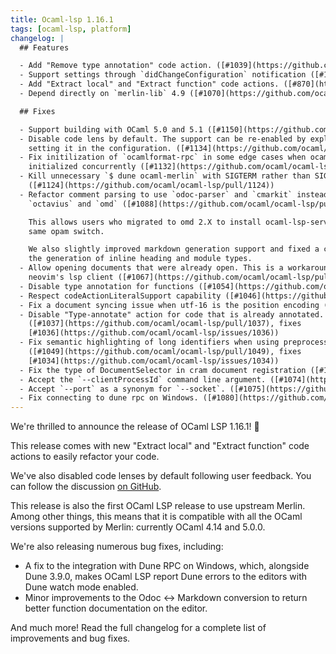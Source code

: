 ```yaml
---
title: Ocaml-lsp 1.16.1
tags: [ocaml-lsp, platform]
changelog: |
  ## Features

  - Add "Remove type annotation" code action. ([#1039](https://github.com/ocaml/ocaml-lsp/pull/1039))
  - Support settings through `didChangeConfiguration` notification ([#1103](https://github.com/ocaml/ocaml-lsp/pull/1103))
  - Add "Extract local" and "Extract function" code actions. ([#870](https://github.com/ocaml/ocaml-lsp/pull/870))
  - Depend directly on `merlin-lib` 4.9 ([#1070](https://github.com/ocaml/ocaml-lsp/pull/1070))

  ## Fixes

  - Support building with OCaml 5.0 and 5.1 ([#1150](https://github.com/ocaml/ocaml-lsp/pull/1150))
  - Disable code lens by default. The support can be re-enabled by explicitly
    setting it in the configuration. ([#1134](https://github.com/ocaml/ocaml-lsp/pull/1134))
  - Fix initilization of `ocamlformat-rpc` in some edge cases when ocamlformat is
    initialized concurrently ([#1132](https://github.com/ocaml/ocaml-lsp/pull/1132))
  - Kill unnecessary `$ dune ocaml-merlin` with SIGTERM rather than SIGKILL
    ([#1124](https://github.com/ocaml/ocaml-lsp/pull/1124))
  - Refactor comment parsing to use `odoc-parser` and `cmarkit` instead of
    `octavius` and `omd` ([#1088](https://github.com/ocaml/ocaml-lsp/pull/1088))

    This allows users who migrated to omd 2.X to install ocaml-lsp-server in the
    same opam switch.

    We also slightly improved markdown generation support and fixed a couple in
    the generation of inline heading and module types.
  - Allow opening documents that were already open. This is a workaround for
    neovim's lsp client ([#1067](https://github.com/ocaml/ocaml-lsp/pull/1067))
  - Disable type annotation for functions ([#1054](https://github.com/ocaml/ocaml-lsp/pull/1054))
  - Respect codeActionLiteralSupport capability ([#1046](https://github.com/ocaml/ocaml-lsp/pull/1046))
  - Fix a document syncing issue when utf-16 is the position encoding ([#1004](https://github.com/ocaml/ocaml-lsp/pull/1004))
  - Disable "Type-annotate" action for code that is already annotated.
    ([#1037](https://github.com/ocaml/ocaml-lsp/pull/1037), fixes
    [#1036](https://github.com/ocaml/ocaml-lsp/issues/1036))
  - Fix semantic highlighting of long identifiers when using preprocessors
    ([#1049](https://github.com/ocaml/ocaml-lsp/pull/1049), fixes
    [#1034](https://github.com/ocaml/ocaml-lsp/issues/1034))
  - Fix the type of DocumentSelector in cram document registration ([#1068](https://github.com/ocaml/ocaml-lsp/pull/1068))
  - Accept the `--clientProcessId` command line argument. ([#1074](https://github.com/ocaml/ocaml-lsp/pull/1074))
  - Accept `--port` as a synonym for `--socket`. ([#1075](https://github.com/ocaml/ocaml-lsp/pull/1075))
  - Fix connecting to dune rpc on Windows. ([#1080](https://github.com/ocaml/ocaml-lsp/pull/1080))
---
```


We're thrilled to announce the release of OCaml LSP 1.16.1! 🎉

This release comes with new "Extract local" and "Extract function" code actions
to easily refactor your code.

We've also disabled code lenses by default following user feedback. You can
follow the discussion
[on GitHub](https://github.com/ocaml/ocaml-lsp/pull/1134).

This release is also the first OCaml LSP release to use upstream Merlin. Among
other things, this means that it is compatible with all the OCaml versions
supported by Merlin: currently OCaml 4.14 and 5.0.0.

We're also releasing numerous bug fixes, including:

- A fix to the integration with Dune RPC on Windows, which, alongside Dune
  3.9.0, makes OCaml LSP report Dune errors to the editors with Dune watch mode
  enabled.
- Minor improvements to the Odoc <-> Markdown conversion to return better
  function documentation on the editor.

And much more! Read the full changelog for a complete list of improvements and
bug fixes.
